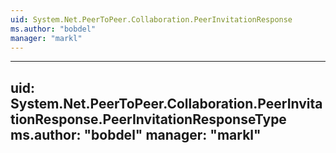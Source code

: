 ```yaml
---
uid: System.Net.PeerToPeer.Collaboration.PeerInvitationResponse
ms.author: "bobdel"
manager: "markl"
---
```


---
uid: System.Net.PeerToPeer.Collaboration.PeerInvitationResponse.PeerInvitationResponseType
ms.author: "bobdel"
manager: "markl"
---
